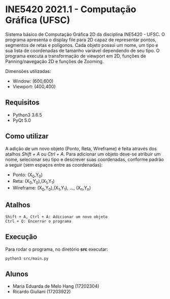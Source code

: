 # INE5420 2021.1 - Computação Gráfica (UFSC)
Sistema básico de Computação Gráfica 2D da disciplina INE5420 - UFSC. 
O programa apresenta o display file para 2D capaz de representar pontos, segmentos de retas e polígonos. Cada objeto possui um nome, um tipo e sua lista de coordenadas de tamanho variável dependendo de seu tipo. O programa executa a transformação de viewport em 2D, funções de Panning/navegação 2D e funções de Zooming.

Dimensões utilizadas:
- Window: (600,600)
- Viewport: (400,400)

## Requisitos
- Python3 3.6.5
- PyQt 5.0

## Como utilizar
A adição de um novo objeto (Ponto, Reta, Wireframe) é feita através dos atalhos *Shift + A* ou *Ctrl + A*. Para adicionar um objeto deve-se atribuir um nome, selecionar seu tipo e descrever suas coordenadas, conforme padrão a seguir (sem espaços entre as coordenadas):
- Ponto: (X<sub>0</sub>,Y<sub>0</sub>)
- Reta: (X<sub>0</sub>,Y<sub>0</sub>),(X<sub>1</sub>,Y<sub>1</sub>)
- Wireframe: (X<sub>0</sub>,Y<sub>0</sub>),(X<sub>1</sub>,Y<sub>1</sub>), ..., (X<sub>n</sub>,Y<sub>n</sub>)

## Atalhos

```
Shift + A, Ctrl + A: Adicionar um novo objeto
Ctrl + Q: Encerrar o programa
```
## Execução

Para rodar o programa, no diretório **src** executar:

```
python3 src/main.py
```

## Alunos
- Maria Eduarda de Melo Hang (17202304)
- Ricardo Giuliani (17203922)  
